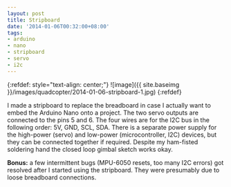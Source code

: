 ```yaml
---
layout: post
title: Stripboard
date: '2014-01-06T00:32:00+08:00'
tags:
- arduino
- nano
- stripboard
- servo
- i2c
---
```

{:refdef: style="text-align: center;"}
![image]({{ site.baseimg }}/images/quadcopter/2014-01-06-stripboard-1.jpg)
{:refdef}

I made a stripboard to replace the breadboard in case I actually want to embed the Arduino Nano onto a project. The two servo outputs are connected to the pins 5 and 6. The four wires are for the I2C bus in the following order: 5V, GND, SCL, SDA. There is a separate power supply for the high-power (servo) and low-power (microcontroller, I2C) devices, but they can be connected together if required. Despite my ham-fisted soldering hand the closed loop gimbal sketch works okay.

**Bonus:** a few intermittent bugs (MPU-6050 resets, too many I2C errors) got resolved after I started using the stripboard. They were presumably due to loose breadboard connections.
